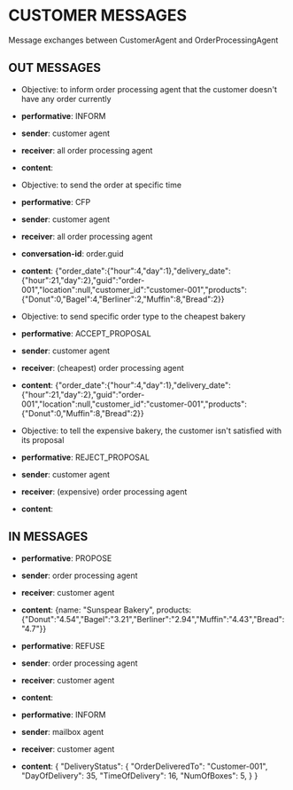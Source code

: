 # CUSTOMER MESSAGES
Message exchanges between CustomerAgent and OrderProcessingAgent


## OUT MESSAGES
- Objective: to inform order processing agent that the customer doesn't have any order currently
- **performative**: INFORM
- **sender**: customer agent
- **receiver**: all order processing agent
- **content**: <String>

- Objective: to send the order at specific time
- **performative**: CFP
- **sender**: customer agent
- **receiver**: all order processing agent
- **conversation-id**: order.guid
- **content**:
{"order_date":{"hour":4,"day":1},"delivery_date":{"hour":21,"day":2},"guid":"order-001","location":null,"customer_id":"customer-001","products":{"Donut":0,"Bagel":4,"Berliner":2,"Muffin":8,"Bread":2}}

- Objective: to send specific order type to the cheapest bakery
- **performative**: ACCEPT_PROPOSAL
- **sender**: customer agent
- **receiver**: (cheapest) order processing agent
- **content**:
{"order_date":{"hour":4,"day":1},"delivery_date":{"hour":21,"day":2},"guid":"order-001","location":null,"customer_id":"customer-001","products":{"Donut":0,"Muffin":8,"Bread":2}}

- Objective: to tell the expensive bakery, the customer isn't satisfied with its proposal
- **performative**: REJECT_PROPOSAL
- **sender**: customer agent
- **receiver**: (expensive) order processing agent
- **content**: <String>

## IN MESSAGES
- **performative**: PROPOSE
- **sender**: order processing agent
- **receiver**: customer agent
- **content**:
{name: "Sunspear Bakery", products: {"Donut":"4.54","Bagel":"3.21","Berliner":"2.94","Muffin":"4.43","Bread":"4.7"}}

- **performative**: REFUSE
- **sender**: order processing agent
- **receiver**: customer agent
- **content**: <String>

- **performative**: INFORM
- **sender**: mailbox agent
- **receiver**: customer agent
- **content**: { "DeliveryStatus": {
                "OrderDeliveredTo": "Customer-001",
                "DayOfDelivery": 35,
                "TimeOfDelivery": 16,
                "NumOfBoxes": 5,
              }
                  }




